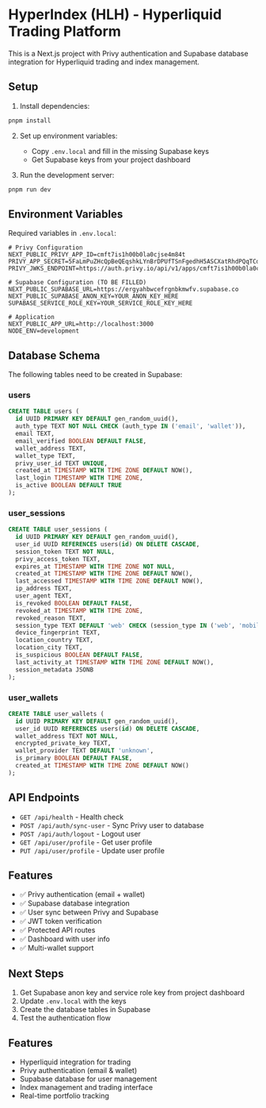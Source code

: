 # HyperIndex (HLH) - Hyperliquid Trading Platform

This is a Next.js project with Privy authentication and Supabase database integration for Hyperliquid trading and index management.

## Setup

1. Install dependencies:
```bash
pnpm install
```

2. Set up environment variables:
   - Copy `.env.local` and fill in the missing Supabase keys
   - Get Supabase keys from your project dashboard

3. Run the development server:
```bash
pnpm run dev
```

## Environment Variables

Required variables in `.env.local`:

```env
# Privy Configuration
NEXT_PUBLIC_PRIVY_APP_ID=cmft7is1h00b0la0cjse4m84t
PRIVY_APP_SECRET=5FaLmPuZHcQpBeQEqshkLYnBrDPUfTSnFgedhH5ASCXatRhdPQqTCdKzw4VUeiCjsVnKRqLzJ9RiVG8RrmMTqgQM
PRIVY_JWKS_ENDPOINT=https://auth.privy.io/api/v1/apps/cmft7is1h00b0la0cjse4m84t/jwks.json

# Supabase Configuration (TO BE FILLED)
NEXT_PUBLIC_SUPABASE_URL=https://ergyahbwcefrgnbkmwfv.supabase.co
NEXT_PUBLIC_SUPABASE_ANON_KEY=YOUR_ANON_KEY_HERE
SUPABASE_SERVICE_ROLE_KEY=YOUR_SERVICE_ROLE_KEY_HERE

# Application
NEXT_PUBLIC_APP_URL=http://localhost:3000
NODE_ENV=development
```

## Database Schema

The following tables need to be created in Supabase:

### users
```sql
CREATE TABLE users (
  id UUID PRIMARY KEY DEFAULT gen_random_uuid(),
  auth_type TEXT NOT NULL CHECK (auth_type IN ('email', 'wallet')),
  email TEXT,
  email_verified BOOLEAN DEFAULT FALSE,
  wallet_address TEXT,
  wallet_type TEXT,
  privy_user_id TEXT UNIQUE,
  created_at TIMESTAMP WITH TIME ZONE DEFAULT NOW(),
  last_login TIMESTAMP WITH TIME ZONE,
  is_active BOOLEAN DEFAULT TRUE
);
```

### user_sessions
```sql
CREATE TABLE user_sessions (
  id UUID PRIMARY KEY DEFAULT gen_random_uuid(),
  user_id UUID REFERENCES users(id) ON DELETE CASCADE,
  session_token TEXT NOT NULL,
  privy_access_token TEXT,
  expires_at TIMESTAMP WITH TIME ZONE NOT NULL,
  created_at TIMESTAMP WITH TIME ZONE DEFAULT NOW(),
  last_accessed TIMESTAMP WITH TIME ZONE DEFAULT NOW(),
  ip_address TEXT,
  user_agent TEXT,
  is_revoked BOOLEAN DEFAULT FALSE,
  revoked_at TIMESTAMP WITH TIME ZONE,
  revoked_reason TEXT,
  session_type TEXT DEFAULT 'web' CHECK (session_type IN ('web', 'mobile', 'api')),
  device_fingerprint TEXT,
  location_country TEXT,
  location_city TEXT,
  is_suspicious BOOLEAN DEFAULT FALSE,
  last_activity_at TIMESTAMP WITH TIME ZONE DEFAULT NOW(),
  session_metadata JSONB
);
```

### user_wallets
```sql
CREATE TABLE user_wallets (
  id UUID PRIMARY KEY DEFAULT gen_random_uuid(),
  user_id UUID REFERENCES users(id) ON DELETE CASCADE,
  wallet_address TEXT NOT NULL,
  encrypted_private_key TEXT,
  wallet_provider TEXT DEFAULT 'unknown',
  is_primary BOOLEAN DEFAULT FALSE,
  created_at TIMESTAMP WITH TIME ZONE DEFAULT NOW()
);
```

## API Endpoints

- `GET /api/health` - Health check
- `POST /api/auth/sync-user` - Sync Privy user to database
- `POST /api/auth/logout` - Logout user
- `GET /api/user/profile` - Get user profile
- `PUT /api/user/profile` - Update user profile

## Features

- ✅ Privy authentication (email + wallet)
- ✅ Supabase database integration
- ✅ User sync between Privy and Supabase
- ✅ JWT token verification
- ✅ Protected API routes
- ✅ Dashboard with user info
- ✅ Multi-wallet support

## Next Steps

1. Get Supabase anon key and service role key from project dashboard
2. Update `.env.local` with the keys
3. Create the database tables in Supabase
4. Test the authentication flow

## Features

- Hyperliquid integration for trading
- Privy authentication (email & wallet)
- Supabase database for user management
- Index management and trading interface
- Real-time portfolio tracking
